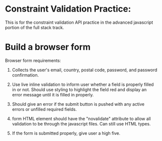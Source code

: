 # Constraint Validation Practice:

This is for the constraint validation API practice in the advanced javascript portion of the full stack track. 

# Build a browser form 

Browser form requirements:

1. Collects the user's email, country, postal code, password, and password confirmation.

2. Use live inline validation to inform user whether a field is properly filled in or not.
Should use styling to highlight the field red and display an error message until it is filled in properly.

3. Should give an error if the submit button 
is pushed with any active errors or unfilled required fields.

4. form HTML element should have the "novalidate" attribute to allow all validation to be through the javascript files. Can still use HTML types.

5. If the form is submitted properly, give user a high five.
